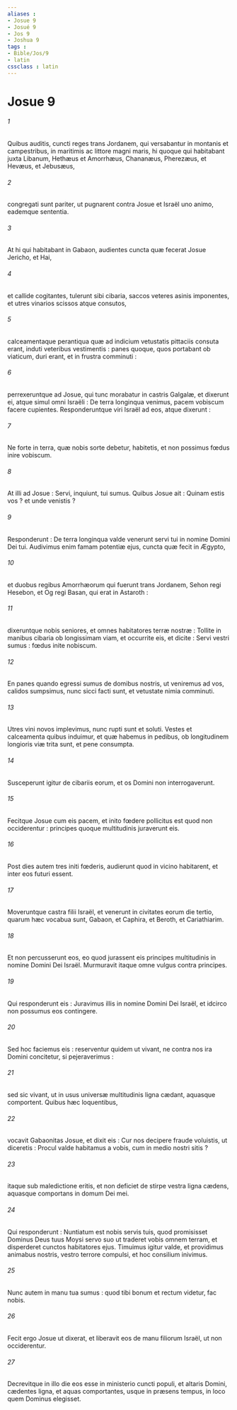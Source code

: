 ```yaml
---
aliases : 
- Josue 9
- Josué 9
- Jos 9
- Joshua 9
tags : 
- Bible/Jos/9
- latin
cssclass : latin
---
```


# Josue 9

###### 1
Quibus auditis, cuncti reges trans Jordanem, qui versabantur in montanis et campestribus, in maritimis ac littore magni maris, hi quoque qui habitabant juxta Libanum, Hethæus et Amorrhæus, Chananæus, Pherezæus, et Hevæus, et Jebusæus,
###### 2
congregati sunt pariter, ut pugnarent contra Josue et Israël uno animo, eademque sententia.
###### 3
At hi qui habitabant in Gabaon, audientes cuncta quæ fecerat Josue Jericho, et Hai,
###### 4
et callide cogitantes, tulerunt sibi cibaria, saccos veteres asinis imponentes, et utres vinarios scissos atque consutos,
###### 5
calceamentaque perantiqua quæ ad indicium vetustatis pittaciis consuta erant, induti veteribus vestimentis : panes quoque, quos portabant ob viaticum, duri erant, et in frustra comminuti :
###### 6
perrexeruntque ad Josue, qui tunc morabatur in castris Galgalæ, et dixerunt ei, atque simul omni Israëli : De terra longinqua venimus, pacem vobiscum facere cupientes. Responderuntque viri Israël ad eos, atque dixerunt :
###### 7
Ne forte in terra, quæ nobis sorte debetur, habitetis, et non possimus fœdus inire vobiscum.
###### 8
At illi ad Josue : Servi, inquiunt, tui sumus. Quibus Josue ait : Quinam estis vos ? et unde venistis ?
###### 9
Responderunt : De terra longinqua valde venerunt servi tui in nomine Domini Dei tui. Audivimus enim famam potentiæ ejus, cuncta quæ fecit in Ægypto,
###### 10
et duobus regibus Amorrhæorum qui fuerunt trans Jordanem, Sehon regi Hesebon, et Og regi Basan, qui erat in Astaroth :
###### 11
dixeruntque nobis seniores, et omnes habitatores terræ nostræ : Tollite in manibus cibaria ob longissimam viam, et occurrite eis, et dicite : Servi vestri sumus : fœdus inite nobiscum.
###### 12
En panes quando egressi sumus de domibus nostris, ut veniremus ad vos, calidos sumpsimus, nunc sicci facti sunt, et vetustate nimia comminuti.
###### 13
Utres vini novos implevimus, nunc rupti sunt et soluti. Vestes et calceamenta quibus induimur, et quæ habemus in pedibus, ob longitudinem longioris viæ trita sunt, et pene consumpta.
###### 14
Susceperunt igitur de cibariis eorum, et os Domini non interrogaverunt.
###### 15
Fecitque Josue cum eis pacem, et inito fœdere pollicitus est quod non occiderentur : principes quoque multitudinis juraverunt eis.
###### 16
Post dies autem tres initi fœderis, audierunt quod in vicino habitarent, et inter eos futuri essent.
###### 17
Moveruntque castra filii Israël, et venerunt in civitates eorum die tertio, quarum hæc vocabua sunt, Gabaon, et Caphira, et Beroth, et Cariathiarim.
###### 18
Et non percusserunt eos, eo quod jurassent eis principes multitudinis in nomine Domini Dei Israël. Murmuravit itaque omne vulgus contra principes.
###### 19
Qui responderunt eis : Juravimus illis in nomine Domini Dei Israël, et idcirco non possumus eos contingere.
###### 20
Sed hoc faciemus eis : reserventur quidem ut vivant, ne contra nos ira Domini concitetur, si pejeraverimus :
###### 21
sed sic vivant, ut in usus universæ multitudinis ligna cædant, aquasque comportent. Quibus hæc loquentibus,
###### 22
vocavit Gabaonitas Josue, et dixit eis : Cur nos decipere fraude voluistis, ut diceretis : Procul valde habitamus a vobis, cum in medio nostri sitis ?
###### 23
itaque sub maledictione eritis, et non deficiet de stirpe vestra ligna cædens, aquasque comportans in domum Dei mei.
###### 24
Qui responderunt : Nuntiatum est nobis servis tuis, quod promisisset Dominus Deus tuus Moysi servo suo ut traderet vobis omnem terram, et disperderet cunctos habitatores ejus. Timuimus igitur valde, et providimus animabus nostris, vestro terrore compulsi, et hoc consilium inivimus.
###### 25
Nunc autem in manu tua sumus : quod tibi bonum et rectum videtur, fac nobis.
###### 26
Fecit ergo Josue ut dixerat, et liberavit eos de manu filiorum Israël, ut non occiderentur.
###### 27
Decrevitque in illo die eos esse in ministerio cuncti populi, et altaris Domini, cædentes ligna, et aquas comportantes, usque in præsens tempus, in loco quem Dominus elegisset.
